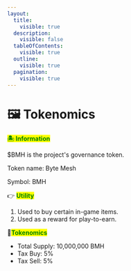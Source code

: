 ```yaml
---
layout:
  title:
    visible: true
  description:
    visible: false
  tableOfContents:
    visible: true
  outline:
    visible: true
  pagination:
    visible: true
---
```


# 🖼️ Tokenomics

<mark style="color:green;">**🏝️  Information**</mark>

$BMH is the project's governance token.

Token name: Byte Mesh

Symbol: BMH

👉 <mark style="color:green;">**Utility**</mark>

1. Used to buy certain in-game items.
2. Used as a reward for play-to-earn.

🌾<mark style="color:green;">**Tokenomics**</mark>

* Total Supply: 10,000,000 BMH
* Tax Buy: 5%
* Tax Sell: 5%
